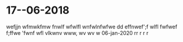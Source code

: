 # 17--06-2018
wefjjn
wfmwkfmw
fnwlf
wfwlfl
wnfwlnfwfwe
dd
effnwef';f
wlfl
fwfwef
f;ffwe
'fwnf
wfl
vlkwnv www,
wv
wv
w
06-jan-2020
rr
r
r
r
